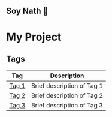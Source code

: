 ## Soy Nath 👋

<!--
**nath-fre/nath-fre** is a ✨ _special_ ✨ repository because its `README.md` (this file) appears on your GitHub profile.

Here are some ideas to get you started:

- 🔭 I’m currently working on ...
- 🌱 I’m currently learning ...
- 👯 I’m looking to collaborate on ...
- 🤔 I’m looking for help with ...
- 💬 Ask me about ...
- 📫 How to reach me: ...
- 😄 Pronouns: ...
- ⚡ Fun fact: ...
-->
# My Project
## Tags

| Tag | Description |
| --- | --- |
| [Tag 1](https://github.com/nath-free/F5/tags/Tag-1) | Brief description of Tag 1 |
| [Tag 2](https://github.com/nath-fre/myproject/tags/Tag-2) | Brief description of Tag 2 |
| [Tag 3](https://github.com/nath-fre/myproject/tags/Tag-3) | Brief description of Tag 3 |
